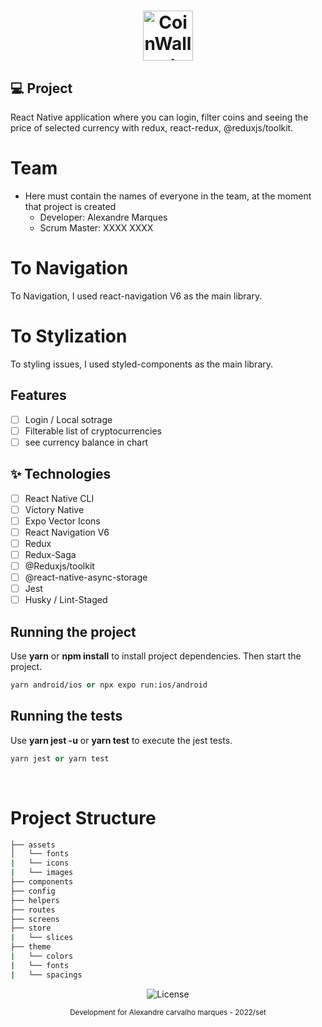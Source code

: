 <h1 align="center">
  <img alt="CoinWallet" height="80" title="Plant Manager" src=".github/logo.png" />
</h1>

## 💻 Project

React Native application where you can login, filter coins and seeing the price of selected currency
with redux, react-redux, @reduxjs/toolkit.

# Team

- Here must contain the names of everyone in the team, at the moment that project is created
  - Developer: Alexandre Marques
  - Scrum Master: XXXX XXXX

# To Navigation

To Navigation, I used react-navigation V6 as the main library.

# To Stylization

To styling issues, I used styled-components as the main library.

## Features

- [ ] Login / Local sotrage
- [ ] Filterable list of cryptocurrencies
- [ ] see currency balance in chart

## ✨ Technologies

- [ ] React Native CLI
- [ ] Victory Native
- [ ] Expo Vector Icons
- [ ] React Navigation V6
- [ ] Redux
- [ ] Redux-Saga
- [ ] @Reduxjs/toolkit
- [ ] @react-native-async-storage
- [ ] Jest
- [ ] Husky / Lint-Staged

## Running the project

Use **yarn** or **npm install** to install project dependencies. Then start the project.

```cl
yarn android/ios or npx expo run:ios/android
```

## Running the tests

Use **yarn jest -u** or **yarn test** to execute the jest tests.

```cl
yarn jest or yarn test
```

<br />

# Project Structure

```bash
├── assets
│   └── fonts
|   └── icons
|   └── images
├── components
├── config
├── helpers
├── routes
├── screens
├── store
|   └── slices
├── theme
|   └── colors
|   └── fonts
|   └── spacings
```

<p align="center">
  <img alt="License" src="https://img.shields.io/static/v1?label=license&message=MIT&color=E51C44&labelColor=0A1033">
</p>

<div align="center">
  <small>Development for Alexandre carvalho marques - 2022/set</small>
</div>
